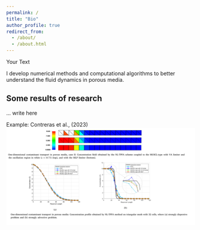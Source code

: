 ```yaml
---
permalink: /
title: "Bio"
author_profile: true
redirect_from: 
  - /about/
  - /about.html
---
```

<p style='text-align: justify;'> Your Text </p>

I develop numerical methods and computational algorithms to better understand the fluid dynamics in porous media.


Some results of research 
------
... 
write here

Example: Contreras et al., (2023)
![Editing a markdown file for a talk](/images/image2.png)
